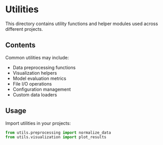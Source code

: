 # Utilities

This directory contains utility functions and helper modules used across different projects.

## Contents

Common utilities may include:
- Data preprocessing functions
- Visualization helpers
- Model evaluation metrics
- File I/O operations
- Configuration management
- Custom data loaders

## Usage

Import utilities in your projects:
```python
from utils.preprocessing import normalize_data
from utils.visualization import plot_results
```
